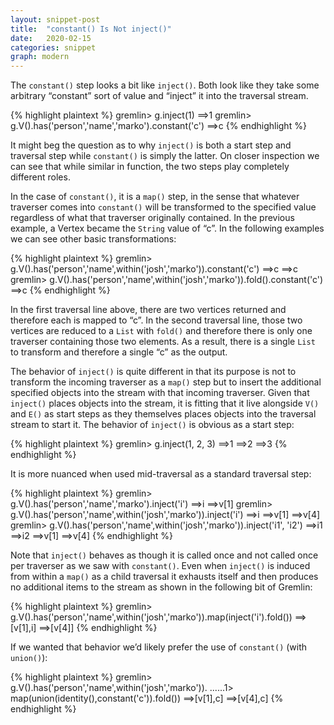 ```yaml
---
layout: snippet-post
title:  "constant() Is Not inject()"
date:   2020-02-15
categories: snippet
graph: modern
---
```


The `constant()` step looks a bit like `inject()`. Both look like they take some arbitrary “constant” sort of value and “inject” it into the traversal stream. 

{% highlight plaintext %}
gremlin> g.inject(1)
==>1
gremlin> g.V().has('person','name','marko').constant('c')
==>c
{% endhighlight %}

It might beg the question as to why `inject()` is both a start step and traversal step while `constant()` is simply the latter. On closer inspection we can see that while similar in function, the two steps play completely different roles. 

In the case of `constant()`, it is a `map()` step, in the sense that whatever traverser comes into `constant()` will be transformed to the specified value regardless of what that traverser originally contained. In the previous example, a Vertex became the `String` value of “c”. In the following examples we can see other basic transformations:

{% highlight plaintext %}
gremlin> g.V().has('person','name',within('josh','marko')).constant('c')
==>c
==>c
gremlin> g.V().has('person','name',within('josh','marko')).fold().constant('c')
==>c
{% endhighlight %}

In the first traversal line above, there are two vertices returned and therefore each is mapped to “c”. In the second traversal line, those two vertices are reduced to a `List` with `fold()` and therefore there is only one traverser containing those two elements. As a result, there is a single `List` to transform and therefore a single “c” as the output.

The behavior of `inject()` is quite different in that its purpose is not to transform the incoming traverser as a `map()` step but to insert the additional specified objects into the stream with that incoming traverser. Given that `inject()` places objects into the stream, it is fitting that it live alongside `V()` and `E()` as start steps as they themselves places objects into the traversal stream to start it. The behavior of `inject()` is obvious as a start step:

{% highlight plaintext %}
gremlin> g.inject(1, 2, 3)
==>1
==>2
==>3
{% endhighlight %}

It is more nuanced when used mid-traversal as a standard traversal step:

{% highlight plaintext %}
gremlin> g.V().has('person','name','marko').inject('i')
==>i
==>v[1]
gremlin> g.V().has('person','name',within('josh','marko')).inject('i')
==>i
==>v[1]
==>v[4]
gremlin> g.V().has('person','name',within('josh','marko')).inject('i1', 'i2')
==>i1
==>i2
==>v[1]
==>v[4]
{% endhighlight %}

Note that `inject()` behaves as though it is called once and not called once per traverser as we saw with `constant()`. Even when `inject()` is induced from within a `map()` as a child traversal it exhausts itself and then produces no additional items to the stream as shown in the following bit of Gremlin:

{% highlight plaintext %}
gremlin> g.V().has('person','name',within('josh','marko')).map(inject('i').fold())
==>[v[1],i]
==>[v[4]]
{% endhighlight %}

If we wanted that behavior we’d likely prefer the use of `constant()` (with `union()`):

{% highlight plaintext %}
gremlin> g.V().has('person','name',within('josh','marko')).
......1>   map(union(identity(),constant('c')).fold())
==>[v[1],c]
==>[v[4],c]
{% endhighlight %}






